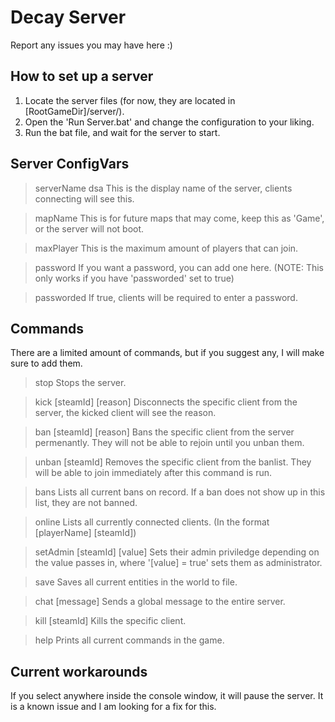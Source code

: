 # Decay Server
Report any issues you may have here :)

## How to set up a server
1. Locate the server files (for now, they are located in [RootGameDir]/server/).
2. Open the 'Run Server.bat' and change the configuration to your liking.
3. Run the bat file, and wait for the server to start.

## Server ConfigVars

> serverName
dsa
This is the display name of the server, clients connecting will see this.

> mapName
This is for future maps that may come, keep this as 'Game', or the server will not boot.

> maxPlayer
This is the maximum amount of players that can join.

> password
If you want a password, you can add one here. (NOTE: This only works if you have 'passworded' set to true)

> passworded
If true, clients will be required to enter a password.

## Commands
There are a limited amount of commands, but if you suggest any, I will make sure to add them.

> stop
Stops the server.

> kick [steamId] [reason]
Disconnects the specific client from the server, the kicked client will see the reason.

> ban [steamId] [reason]
Bans the specific client from the server permenantly. They will not be able to rejoin until you unban them.

> unban [steamId]
Removes the specific client from the banlist. They will be able to join immediately after this command is run.

> bans
Lists all current bans on record. If a ban does not show up in this list, they are not banned.

> online
Lists all currently connected clients. (In the format [playerName] [steamId])

> setAdmin [steamId] [value]
Sets their admin priviledge depending on the value passes in, where '[value] = true' sets them as administrator.

> save
Saves all current entities in the world to file.

> chat [message]
Sends a global message to the entire server.

> kill [steamId]
Kills the specific client.

> help
Prints all current commands in the game.

## Current workarounds
If you select anywhere inside the console window, it will pause the server. It is a known issue and I am looking for a fix for this.
